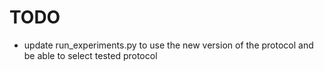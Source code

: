 # TODO
* update run_experiments.py to use the new version of the protocol and be able to select tested protocol